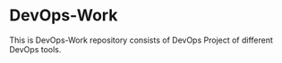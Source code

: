 # DevOps-Work
This is DevOps-Work  repository consists of DevOps Project  of different DevOps tools.
